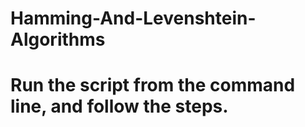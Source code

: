 # Hamming-And-Levenshtein-Algorithms

# Run the script from the command line, and follow the steps.
